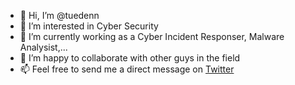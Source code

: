 - 👋 Hi, I’m @tuedenn
- 👀 I’m interested in Cyber Security
- 🌱 I’m currently working as a Cyber Incident Responser, Malware Analysist,...
- 💞️ I’m happy to collaborate with other guys in the field
- 📫 Feel free to send me a direct message on [Twitter](https://twitter.com/tuedenn)

<!---
tuedenn/tuedenn is a ✨ special ✨ repository because its `README.md` (this file) appears on your GitHub profile.
You can click the Preview link to take a look at your changes.
--->
